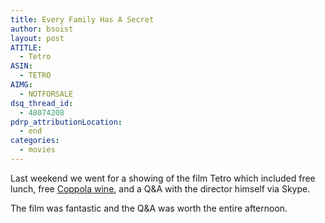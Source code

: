 ```yaml
---
title: Every Family Has A Secret
author: bsoist
layout: post
ATITLE:
  - Tetro
ASIN:
  - TETRO
AIMG:
  - NOTFORSALE
dsq_thread_id:
  - 48074208
pdrp_attributionLocation:
  - end
categories:
  - movies
---
```

Last weekend we went for a showing of the film Tetro which included free lunch, free [Coppola wine][1], and a Q&#038;A with the director himself via Skype. 

The film was fantastic and the Q&#038;A was worth the entire afternoon.

 [1]: http://www.franciscoppolawinery.com/
